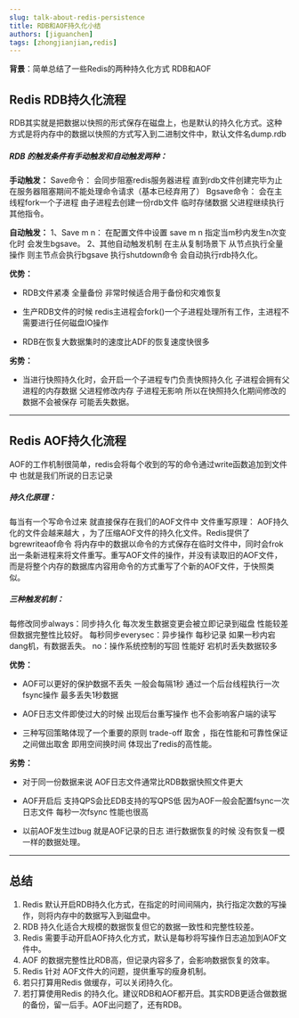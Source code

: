 ```yaml
---
slug: talk-about-redis-persistence
title: RDB和AOF持久化小结
authors: [jiguanchen]
tags: [zhongjianjian,redis]
---
```


**背景**：简单总结了一些Redis的两种持久化方式 RDB和AOF<!--more-->

## Redis RDB持久化流程

RDB其实就是把数据以快照的形式保存在磁盘上，也是默认的持久化方式。这种方式是将内存中的数据以快照的方式写入到二进制文件中，默认文件名dump.rdb

##### RDB 的触发条件有手动触发和自动触发两种：

**手动触发：**
Save命令：
会同步阻塞redis服务器进程 直到rdb文件创建完毕为止 在服务器阻塞期间不能处理命令请求（基本已经弃用了）
Bgsave命令：
会在主线程fork一个子进程 由子进程去创建一份rdb文件 临时存储数据 父进程继续执行其他指令。

**自动触发：**
1、Save m n：
在配置文件中设置 save m n 指定当m秒内发生n次变化时 会发生bgsave。
2、其他自动触发机制
在主从复制场景下 从节点执行全量操作 则主节点会执行bgsave
执行shutdown命令 会自动执行rdb持久化。

**优势：**

-   RDB文件紧凑 全量备份 非常时候适合用于备份和灾难恢复

-   生产RDB文件的时候 redis主进程会fork()一个子进程处理所有工作，主进程不需要进行任何磁盘IO操作

-   RDB在恢复大数据集时的速度比ADF的恢复速度快很多

**劣势：**

-   当进行快照持久化时，会开启一个子进程专门负责快照持久化 子进程会拥有父进程的内存数据 父进程修改内存 子进程无影响 所以在快照持久化期间修改的数据不会被保存 可能丢失数据。

------

## Redis AOF持久化流程

AOF的工作机制很简单，redis会将每个收到的写的命令通过write函数追加到文件中 也就是我们所说的日志记录

##### 持久化原理：

每当有一个写命令过来 就直接保存在我们的AOF文件中
文件重写原理：
AOF持久化的文件会越来越大 ，为了压缩AOF文件的持久化文件。Redis提供了bgrewriteaof命令 将内存中的数据以命令的方式保存在临时文件中，同时会frok出一条新进程来将文件重写。重写AOF文件的操作，并没有读取旧的AOF文件，而是将整个内存的数据库内容用命令的方式重写了个新的AOF文件，于快照类似。

##### 三种触发机制：

每修改同步always：同步持久化 每次发生数据变更会被立即记录到磁盘  性能较差 但数据完整性比较好。
每秒同步everysec：异步操作 每秒记录 如果一秒内宕dang机，有数据丢失。
no：操作系统控制的写回 性能好 宕机时丢失数据较多 

**优势：**

-   AOF可以更好的保护数据不丢失 一般会每隔1秒 通过一个后台线程执行一次fsync操作 最多丢失1秒数据

-   AOF日志文件即使过大的时候 出现后台重写操作 也不会影响客户端的读写

-   三种写回策略体现了一个重要的原则 trade-off 取舍 ，指在性能和可靠性保证之间做出取舍 即用空间换时间 体现出了redis的高性能。

**劣势：**

-   对于同一份数据来说 AOF日志文件通常比RDB数据快照文件更大

-   AOF开启后 支持QPS会比EDB支持的写QPS低 因为AOF一般会配置fsync一次日志文件 每秒一次fsync 性能也很高

-   以前AOF发生过bug 就是AOF记录的日志 进行数据恢复的时候 没有恢复一模一样的数据处理。

------

## 总结

1.	Redis 默认开启RDB持久化方式，在指定的时间间隔内，执行指定次数的写操作，则将内存中的数据写入到磁盘中。
2.	RDB 持久化适合大规模的数据恢复但它的数据一致性和完整性较差。
3.	Redis 需要手动开启AOF持久化方式，默认是每秒将写操作日志追加到AOF文件中。
4.	AOF 的数据完整性比RDB高，但记录内容多了，会影响数据恢复的效率。
5.	Redis 针对 AOF文件大的问题，提供重写的瘦身机制。
6.	若只打算用Redis 做缓存，可以关闭持久化。
7.	若打算使用Redis 的持久化。建议RDB和AOF都开启。其实RDB更适合做数据的备份，留一后手。AOF出问题了，还有RDB。
